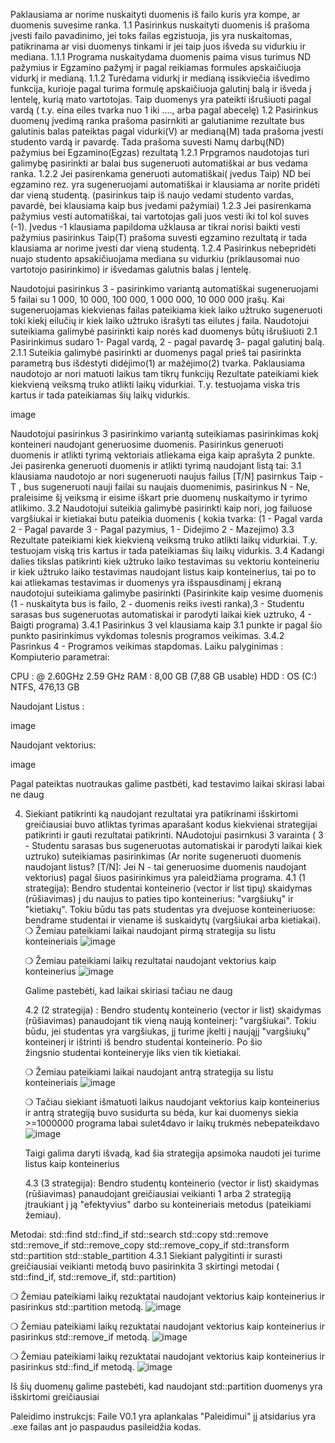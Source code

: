 Paklausiama ar norime nuskaityti duomenis iš failo kuris yra kompe, ar duomenis suvesime ranka. 1.1 Pasirinkus nuskaityti duomenis iš prašoma įvesti failo pavadinimo, jei toks failas egzistuoja, jis yra nuskaitomas, patikrinama ar visi duomenys tinkami ir jei taip juos išveda su vidurkiu ir mediana. 1.1.1 Programa nuskaitydama duomenis paima visus turimus ND pažymius ir Egzamino pažymį ir pagal reikiamas formules apskaičiuoja vidurkį ir medianą. 1.1.2 Turėdama vidurkį ir medianą issikviečia išvedimo funkcija, kurioje pagal turima formulę apskaičiuoja galutinį balą ir išveda į lentelę, kurią mato vartotojas. Taip duomenys yra pateikti išrušiuoti pagal vardą ( t.y. eina eiles tvarka nuo 1 iki ...., arba pagal abecelę) 1.2 Pasirinkus duomenų įvedimą ranka prašoma pasirnkiti ar galutianime rezultate bus galutinis balas pateiktas pagal vidurki(V) ar medianą(M) tada prašoma įvesti studento vardą ir pavardę. Tada prašoma suvesti Namų darbų(ND) pažymius bei Egzamino(Egzas) rezultatą 1.2.1 Prpgramos naudotojas turi galimybę pasirinkti ar balai bus sugeneruoti automatiškai ar bus vedama ranka. 1.2.2 Jei pasirenkama generuoti automatiškai( įvedus Taip) ND bei egzamino rez. yra sugeneruojami automatiškai ir klausiama ar norite pridėti dar vieną studentą. (pasirinkus taip iš naujo vedami studento vardas, pavardė, bei klausiama kaip bus įvedami pažymiai) 1.2.3 Jei pasirenkama pažymius vesti automatiškai, tai vartotojas gali juos vesti iki tol kol suves (-1). Įvedus -1 klausiama papildoma užklausa ar tikrai norisi baikti vesti pažymius pasirinkus Taip(T) prašoma suvesti egzamino rezultatą ir tada klausiama ar norime įvesti dar vieną studentą. 1.2.4 Pasirinkus nebepridėti nuajo studento apsakičiuojama mediana su vidurkiu (priklausomai nuo vartotojo pasirinkimo) ir išvedamas galutnis balas į lentelę.

Naudotojui pasirinkus 3 - pasirinkimo variantą automatiškai sugeneruojami 5 failai su 1 000, 10 000, 100 000, 1 000 000, 10 000 000 įrašų. Kai sugeneruojamas kiekvienas failas pateikiama kiek laiko užtruko sugeneruoti toki kiekį eilučių ir kiek laiko užtruko išrašyti tas eilutes į faila. Naudotojui suteikiama galimybė pasirinkti kaip norės kad duomenys būtų išrušiuoti 2.1 Pasirinkimus sudaro 1- Pagal vardą, 2 - pagal pavardę 3- pagal galutinį balą. 2.1.1 Suteikia galimybė pasirinkti ar duomenys pagal prieš tai pasirinkta parametrą bus išdėstyti didėjimo(1) ar mažėjimo(2) tvarka. Paklausiama naudotojo ar nori matuoti laikus tam tikrų funkcijų Rezultate pateikiami kiek kiekvieną veiksmą truko atlikti laikų vidurkiai. T.y. testuojama viska tris kartus ir tada pateikiamas šių laikų vidurkis.

image

Naudotojui pasirinkus 3 pasirinkimo variantą suteikiamas pasirinkimas kokį konteineri naudojant generuosime duomenis. Pasirinkus generuoti duomenis ir atlikti tyrimą vektoriais atliekama eiga kaip aprašyta 2 punkte. Jei pasirenka generuoti duomenis ir atlikti tyrimą naudojant listą tai: 3.1 klausiama naudotojo ar nori sugeneruoti naujus failus [T/N] pasirnkus Taip - T , bus sugeneruoti nauji failai su naujais duomenimis, pasirinkus N - Ne, praleisime šį veiksmą ir eisime iškart prie duomenų nuskaitymo ir tyrimo atlikimo. 3.2 Naudotojui suteikia galimybė pasirinkti kaip nori, jog failuose vargšiukai ir kietiakai butu pateikia duomenis ( kokia tvarka: (1 - Pagal varda 2 - Pagal pavarde 3 - Pagal pazymius, 1 - Didejimo 2 - Mazejimo) 3.3 Rezultate pateikiami kiek kiekvieną veiksmą truko atlikti laikų vidurkiai. T.y. testuojam viską tris kartus ir tada pateikiamas šių laikų vidurkis. 3.4 Kadangi dalies tikslas patikrinti kiek užtruko laiko testavimas su vektoriu konteineriu ir kiek užtruko laiko testavimas naudojant listus kaip konteinerius, tai po to kai atliekamas testavimas ir duomenys yra išspausdinamį į ekraną naudotojui suteikiama galimybe pasirinkti (Pasirinkite kaip vesime duomenis (1 - nuskaityta bus is failo, 2 - duomenis reiks ivesti ranka),3 - Studentu sarasas bus sugeneruotas automatiskai ir parodyti laikai kiek uztruko, 4 - Baigti programa) 3.4.1 Pasirinkus 3 vel klausiama kaip 3.1 punkte ir pagal šio punkto pasirinkimus vykdomas tolesnis programos veikimas. 3.4.2 Pasrinkus 4 - Programos veikimas stapdomas. Laiku palyginimas :
Kompiuterio parametrai:

CPU : @ 2.60GHz 2.59 GHz RAM : 8,00 GB (7,88 GB usable) HDD : OS (C:) NTFS, 476,13 GB

Naudojant Listus :

image

Naudojant vektorius:

image

Pagal pateiktas nuotraukas galime pastbėti, kad testavimo laikai skirasi labai ne daug

4. Siekiant patikrinti ką naudojant rezultatai yra patikrinami išskirtomi greičiausiai buvo atliktas tyrimas aparašant kodus kiekvienai strategijai patikrinti ir gauti rezultatai patikrinti. NAudotojui pasirnkusi 3 varainta ( 3 - Studentu sarasas bus sugeneruotas automatiskai ir parodyti laikai kiek uztruko) suteikiamas pasirinkimas (Ar norite sugeneruoti duomenis naudojant  listus? [T/N]: Jei N - tai generuosime duomenis naudojant vektorius) pagal šiuos pasirinkimus yra paleidžiama programa.
   4.1 (1 strategija): Bendro studentai konteinerio (vector ir list tipų) skaidymas (rūšiavimas) į du naujus to paties tipo konteinerius: "vargšiukų" ir "kietiakų". Tokiu būdu tas pats studentas yra dvejuose konteineriuose: bendrame studentai ir viename iš suskaidytų (vargšiukai arba kietiakai).
   ❍ Žemiau pateikiami laikai naudojant pirmą strategija su listu konteineriais
   ![image](https://github.com/UgnePleseviciute/PirmaVersija/assets/145859423/13b4f8cc-3414-49c1-b8af-c6ecd93db0b9)
   
   ❍ Žemiau pateikiami laikų rezultatai naudojant vektorius kaip konteinerius
   ![image](https://github.com/UgnePleseviciute/PirmaVersija/assets/145859423/bf30e6a5-c491-49e2-a65b-536ded6320fc)

   Galime pastebėti, kad laikai skiriasi tačiau ne daug

   4.2 (2 strategija) : Bendro studentų konteinerio (vector ir list) skaidymas (rūšiavimas) panaudojant tik vieną naują konteinerį: "vargšiukai". Tokiu būdu, jei studentas yra vargšiukas, jį turime įkelti į naująjį "vargšiukų" konteinerį ir ištrinti iš bendro studentai konteinerio. Po šio žingsnio studentai konteineryje liks vien tik kietiakai.

   ❍ Žemiau pateikiami laikai naudojant antrą strategija su listu konteineriais
   ![image](https://github.com/UgnePleseviciute/PirmaVersija/assets/145859423/ce6e41c9-8aad-452b-bb58-1cdf8bf54155)

   ❍ Tačiau siekiant išmatuoti laikus naudojant vektorius kaip konteinerius ir antrą strategiją buvo susidurta su bėda, kur kai duomenys siekia >=1000000 programa labai sulet4davo ir laikų trukmės nebepateikdavo
   ![image](https://github.com/UgnePleseviciute/PirmaVersija/assets/145859423/24c3236a-495a-4dbf-9416-490f1bef6d5f)

   Taigi galima daryti išvadą, kad šia strategija apsimoka naudoti jei turime listus kaip konteinerius

   4.3  (3 strategija): Bendro studentų konteinerio (vector ir list) skaidymas (rūšiavimas) panaudojant greičiausiai veikianti 1 arba 2 strategiją  įtraukiant į ją "efektyvius" darbo su konteineriais metodus (pateikiami žemiau).

  Metodai:
   std::find
   std::find_if
   std::search
   std::copy
   std::remove
   std::remove_if
   std::remove_copy
   std::remove_copy_if
   std::transform
   std::partition
   std::stable_partition
     4.3.1 Siekiant palygitinti ir surasti greičiausiai veikianti metodą buvo pasirinkita 3 skirtingi metodai (    std::find_if,    std::remove_if,    std::partition)

   ❍ Žemiau pateikiami laikų rezuktatai naudojant vektorius kaip konteinerius ir pasirinkus  std::partition metodą. 
   ![image](https://github.com/UgnePleseviciute/PirmaVersija/assets/145859423/4f38606d-1c2b-499d-bc3c-d11cec3112cb)

   ❍ Žemiau pateikiami laikų rezuktatai naudojant vektorius kaip konteinerius ir pasirinkus std::remove_if metodą. 
   ![image](https://github.com/UgnePleseviciute/PirmaVersija/assets/145859423/cfc75e40-9937-49a4-9b2c-1b1b15515805)

   ❍ Žemiau pateikiami laikų rezuktatai naudojant vektorius kaip konteinerius ir pasirinkus std::find_if metodą. 
   ![image](https://github.com/UgnePleseviciute/PirmaVersija/assets/145859423/3d50a443-a6f7-4ded-8aa6-932bb895f42c)


  Iš šių duomenų galime pastebėti, kad naudojant std::partition duomenys yra išskirtomi greičiausiai   

  Paleidimo instrukcjs: 
  Faile V0.1 yra aplankalas "Paleidimui" jį atsidarius yra .exe failas ant jo paspaudus pasileidžia kodas. 
